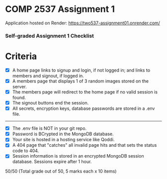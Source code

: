 # COMP 2537 Assignment 1

Application hosted on Render: https://two537-assignment01.onrender.com/

### Self-graded Assignment 1 Checklist 

Criteria	
========

- [x] A home page links to signup and login, if not logged in; and links to members and signout, if logged in.
- [X]  A members page that displays 1 of 3 random images stored on the server.
- [X]  The members page will redirect to the home page if no valid session is found.
- [X]  The signout buttons end the session.
- [X]  All secrets, encryption keys, database passwords are stored in a .env file.
---
- [X]  The .env file is NOT in your git repo.
- [X]  Password is BCrypted in the MongoDB database.
- [X]  Your site is hosted in a hosting service like Qoddi.
- [X]  A 404 page that "catches" all invalid page hits and that sets the status code to 404.
- [X]  Session information is stored in an encrypted MongoDB session database. Sessions expire after 1 hour.
 
50/50 (Total grade out of 50, 5 marks each x 10 items)

